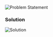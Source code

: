 ![Problem Statement](https://github.com/cpp-rakesh/IntroductionToAlgorithmsCLRS/blob/master/Chapter_2_Getting_Started/2.2_Analyzing_Algorithms/Exercises/2.2-3/repo/problem.png)

### Solution
![Solution](https://github.com/cpp-rakesh/IntroductionToAlgorithmsCLRS/blob/master/Chapter_2_Getting_Started/2.2_Analyzing_Algorithms/Exercises/2.2-3/repo/2.2-3.png)
